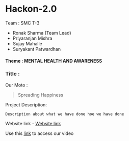 # Hackon-2.0
 
Team : SMC T-3

 - Ronak Sharma (Team Lead)
 - Priyaranjan Mishra
 - Sujay Mahalle
 - Suryakant Patwardhan

#### Theme : MENTAL HEALTH AND AWARENESS

### Title :
Our Moto :
> Spreading Happiness


Project Description:
```
Description about what we have done hoe we have done
``` 
Website link - [Website link](https://github.com/Ronaknowal/Hackon-2.0/blob/main/index.html)

Use this [link](https://www.youtube.com/watch?v=WWQr9JMs14o&t=243s) to access our video
